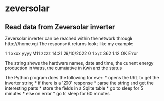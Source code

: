 # zeversolar
## Read data from Zeversolar inverter

Zeversolar inverter can be reached within the network through http://<your IP address>/home.cgi
The response it returns looks like my example:
  
  1 1 xxxx yyyy M11 zzzz 14:21 29/10/2022 0 1 xyz 362 1.12 OK Error

  The string shows the hardware names, date and time, the current energy production in Watts, the cumulative in Kwh and the status
  
  The Python program does the following for ever:
    * opens the URL to get the inverter string
    * if there is a '200' response
    *   parse the string and get the interesting parts
    *   store the fields in a Sqlite table
    *   go to sleep for 5 minutes
    * else on error
    *   go to sleep for 60 minutes
  
